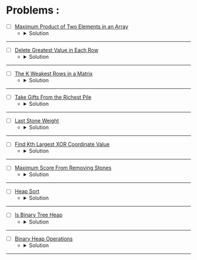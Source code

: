 # Problems :

* [ ] [Maximum Product of Two Elements in an Array](https://leetcode.com/problems/maximum-product-of-two-elements-in-an-array/description/) 
    * <details>
        <summary> Solution </summary>

        ```c++
            class Solution {
                pair<int,int> TwoMax(priority_queue<int>&big){
                    int firstMax = big.top();
                    big.pop();
                    int secondMax = big.top();
                    return {firstMax, secondMax};
                }
            public:
                int maxProduct(vector<int>& nums) {
                    priority_queue<int> big;
                    for(auto &it: nums)big.push(it);

                    pair<int,int>twomax = TwoMax(big);
                    return (twomax.first - 1) * (twomax.second - 1);
                }
            };
        
    </details>

---

* [ ] [Delete Greatest Value in Each Row](https://leetcode.com/problems/delete-greatest-value-in-each-row/description/) 
    * <details>
        <summary> Solution </summary>

        ```c++
            class Solution {
            public:
                int deleteGreatestValue(vector<vector<int>>& grid) {

                    int n = (int)grid.size();
                    int m = (int)grid[0].size();
                    int ans = 0;
                    vector<int>_max(m, 0);
                    for(int i = 0; i < n;i++){
                        priority_queue<int> big;
                        for(int j = 0; j < m;j++){
                            big.push(grid[i][j]);
                        }
                        int idx = m - 1;
                        while(!big.empty()){
                            _max[idx] = max(_max[idx], big.top());
                            --idx;
                            big.pop();
                        }
                    }

                    for(auto &it: _max)ans += it;

                    return ans;
                }
            };
        
    </details>

---


* [ ] [The K Weakest Rows in a Matrix](https://leetcode.com/problems/the-k-weakest-rows-in-a-matrix/description/) 
    * <details>
        <summary> Solution </summary>

        ```c++
            class Solution {
            public:
                vector<int> kWeakestRows(vector<vector<int>>& mat, int k) {
                    priority_queue<pair<int,int>, vector<pair<int,int>>, greater<pair<int,int>>>big;
                    for(int i = 0; i < mat.size();i++){
                        int cnt = 0;
                        for(int j = 0; j < mat[i].size();j++){
                            cnt += mat[i][j];
                        }
                        big.push({cnt, i});
                    }
                    vector<int>ans;
                    while(k--){
                        ans.push_back(big.top().second);
                        big.pop();
                    }
                    return ans;
                }
            };
        
    </details>

---


* [ ] [Take Gifts From the Richest Pile](https://leetcode.com/problems/take-gifts-from-the-richest-pile/description/) 
    * <details>
        <summary> Solution </summary>

        ```c++
            class Solution {
            public:
                long long pickGifts(vector<int>& gifts, int k) {

                    long long ans = 0;
                    priority_queue<int>big;
                    for(auto &it: gifts)big.push(it);
                    while(!big.empty() && k--){
                        int remove = big.top();
                        big.pop();
                        int x = sqrt(remove);
                        big.push(x);
                    }

                    while(!big.empty()){
                        ans += big.top();
                        big.pop();
                    }

                    return ans;
                }
            };
        
    </details>

---


* [ ] [Last Stone Weight](https://leetcode.com/problems/last-stone-weight/description/) 
    * <details>
        <summary> Solution </summary>

        ```c++
            class Solution {
            public:
                int lastStoneWeight(vector<int>& stones) {
                    priority_queue<int>big;
                    for(auto &it: stones)big.push(it);
                    while(big.size() > 1){
                        int y = big.top();
                        big.pop();
                        int x = big.top();
                        big.pop();
                        y -= x;
                        big.push(y);
                    }
                    return big.top();
                }
            };
        
    </details>

---


* [ ] [Find Kth Largest XOR Coordinate Value](https://leetcode.com/problems/find-kth-largest-xor-coordinate-value/description/) 
    * <details>
        <summary> Solution </summary>

        ```c++
            class Solution {
            public:
                int kthLargestValue(vector<vector<int>>& matrix, int k) {
                    priority_queue<int>big;
                    int m = matrix.size();
                    int n = matrix[0].size();
                    int xor_ = 0;
                    vector<vector<int>>xorPre(m + 2, vector<int>(n + 2));
                    for(int i = 0; i < m;i++){
                        for(int j = 0; j < n;j++){
                            xorPre[i + 1][j + 1] = ((xorPre[i][j + 1] ^ xorPre[i + 1][j]) ^ xorPre[i][j]);
                            xorPre[i + 1][j + 1] ^= matrix[i][j];
                            big.push(xorPre[i + 1][j + 1]);
                        }
                    }
                    while(k > 1 && --k)big.pop();
                    return big.top();
                }
            };
        
    </details>

---


* [ ] [Maximum Score From Removing Stones](https://leetcode.com/problems/maximum-score-from-removing-stones/description/) 
    * <details>
        <summary> Solution </summary>

        ```c++
            class Solution {
            public:
                int maximumScore(int a, int b, int c) {
                    priority_queue<int>big;
                    big.push(a); big.push(b); big.push(c);
                    int ans = 0;
                    while(!big.empty() && big.size() > 1){
                        int aa = big.top();
                        big.pop();
                        int bb = big.top();
                        big.pop();
                        ++ans;
                        --aa; --bb;
                        if(aa)big.push(aa);
                        if(bb)big.push(bb);
                    }

                    return ans;
                }
            };
        
    </details>

---




* [ ] [Heap Sort](https://www.geeksforgeeks.org/problems/heap-sort/1?page=1&category=Heap&sortBy=submissions) 
    * <details>
        <summary> Solution </summary>

        ```c++
            //{ Driver Code Starts
            // C++ program for implementation of Heap Sort
            #include <bits/stdc++.h>
            using namespace std;


            // } Driver Code Ends
            // The functions should be written in a way that array become sorted 
            // in increasing order when heapSort() is called.

            class Solution
            {
                public:
                //Heapify function to maintain heap property.
                void heapify(int arr[], int n, int i)  
                {
                    // Your Code Here
                    int idx = i;
                    int left = 2 * i + 1;
                    int right = 2 * i + 2;
                    if(left < n && arr[i] < arr[left])
                        i = left;
                    if(right < n && arr[i] < arr[right])
                        i = right;
                    if(i != idx) {
                        swap(arr[i], arr[idx]);
                        heapify(arr, n, i);
                    }
                
                }

                public:
                //Function to build a Heap from array.
                void buildHeap(int arr[], int n)  
                { 
                    // Your Code Here
                    for(int i = n - 1; i >= 0;i--)
                        heapify(arr, n, i);
                }

                
                public:
                //Function to sort an array using Heap Sort.
                void heapSort(int arr[], int n)
                {
                    //code here
                    buildHeap(arr, n);
                    for(int i = 0; i < n;i++) {
                        swap(arr[0], arr[n - i - 1]);
                        heapify(arr, n - i - 1, 0);
                    }
                    
                }
            };




            //{ Driver Code Starts.

            /* Function to print an array */
            void printArray(int arr[], int size)
            {
                int i;
                for (i=0; i < size; i++)
                    printf("%d ", arr[i]);
                printf("\n");
            }

            // Driver program to test above functions
            int main()
            {
                int arr[1000000],n,T,i;
                scanf("%d",&T);
                while(T--){
                scanf("%d",&n);
                for(i=0;i<n;i++)
                scanf("%d",&arr[i]);
                Solution ob;
                ob.heapSort(arr, n);
                printArray(arr, n);
                }
                return 0;
            }

            // } Driver Code Ends
        
    </details>

---



* [ ] [Is Binary Tree Heap](https://www.geeksforgeeks.org/problems/is-binary-tree-heap/1?page=1&category=Heap&sortBy=submissions) 
    * <details>
        <summary> Solution </summary>

        ```c++
            //{ Driver Code Starts
            #include <bits/stdc++.h>
            using namespace std;

            // Tree Node
            struct Node {
                int data;
                Node *left;
                Node *right;

                Node(int val) {
                    data = val;
                    left = right = NULL;
                }
            };

            // Function to Build Tree
            Node *buildTree(string str) {
                // Corner Case
                if (str.length() == 0 || str[0] == 'N') return NULL;

                // Creating vector of strings from input
                // string after spliting by space
                vector<string> ip;

                istringstream iss(str);
                for (string str; iss >> str;) ip.push_back(str);

                // Create the root of the tree
                Node *root = new Node(stoi(ip[0]));

                // Push the root to the queue
                queue<Node *> queue;
                queue.push(root);

                // Starting from the second element
                int i = 1;
                while (!queue.empty() && i < ip.size()) {

                    // Get and remove the front of the queue
                    Node *currNode = queue.front();
                    queue.pop();

                    // Get the current Node's value from the string
                    string currVal = ip[i];

                    // If the left child is not null
                    if (currVal != "N") {

                        // Create the left child for the current Node
                        currNode->left = new Node(stoi(currVal));

                        // Push it to the queue
                        queue.push(currNode->left);
                    }

                    // For the right child
                    i++;
                    if (i >= ip.size()) break;
                    currVal = ip[i];

                    // If the right child is not null
                    if (currVal != "N") {

                        // Create the right child for the current Node
                        currNode->right = new Node(stoi(currVal));

                        // Push it to the queue
                        queue.push(currNode->right);
                    }
                    i++;
                }

                return root;
            }


            // } Driver Code Ends
            // User Function template for C++

            // Structure of node
            /*struct Node {
                int data;
                Node *left;
                Node *right;

                Node(int val) {
                    data = val;
                    left = right = NULL;
                }
            };*/

            class Solution {
                bool isComplete(Node* tree, vector<int>& arr) {
                    queue<Node*> levelOrder;
                    levelOrder.push(tree);
                    while(levelOrder.front() != nullptr) {
                        Node* temp = levelOrder.front();
                        levelOrder.push(temp->left);
                        levelOrder.push(temp->right);
                        arr.push_back(temp->data);
                        levelOrder.pop();
                    }
                    while(!levelOrder.empty() && levelOrder.front() == nullptr)
                        levelOrder.pop();
                    return levelOrder.empty();
                }
            public:
                bool isHeap(struct Node* tree) {
                    // code here
                    vector<int> arr;
                    bool isBinaryHeap = isComplete(tree, arr);
                    int n = arr.size();
                    for(int i = 0; i < n;i++) {
                        int left = 2 * i + 1;
                        int right = 2 * i + 2;
                        if(left < n && arr[i] < arr[left])
                            isBinaryHeap = false;
                        if(right < n && arr[i] < arr[right])
                            isBinaryHeap = false;
                    }
                    return isBinaryHeap;
                }
            };

            //{ Driver Code Starts.

            int main() {
                int tc;
                scanf("%d ", &tc);
                while (tc--) {
                    string treeString;
                    getline(cin, treeString);
                    Solution ob;
                    Node *root = buildTree(treeString);
                    if (ob.isHeap(root))
                        cout << 1 << endl;
                    else
                        cout << 0 << endl;
                }

                return 0;
            }
            // } Driver Code Ends
        
    </details>

---





* [ ] [Binary Heap Operations](https://www.geeksforgeeks.org/problems/operations-on-binary-min-heap/1?page=1&category=Heap&sortBy=submissions) 
    * <details>
        <summary> Solution </summary>

        ```c++
            //{ Driver Code Starts
            // Initial Template for C++

            #include <bits/stdc++.h>
            using namespace std;
            typedef long long int ll;

            // Structure for Min Heap
            struct MinHeap {
                int *harr;
                int capacity;
                int heap_size;

                // Constructor for Min Heap
                MinHeap(int c) {
                    heap_size = 0;
                    capacity = c;
                    harr = new int[c];
                }

                ~MinHeap() { delete[] harr; }

                int parent(int i) { return (i - 1) / 2; }

                int left(int i) { return (2 * i + 1); }

                int right(int i) { return (2 * i + 2); }

                void MinHeapify(int); // Implemented in user editor
                int extractMin();
                void decreaseKey(int i, int new_val);
                void deleteKey(int i);
                void insertKey(int k);
            };

            // Position this line where user code will be pasted.

            // Driver code
            int main() {
                int t;
                cin >> t;

                while (t--) {
                    ll a;
                    cin >> a;
                    MinHeap h(a);
                    for (ll i = 0; i < a; i++) {
                        int c;
                        int n;
                        cin >> c;
                        if (c == 1) {
                            cin >> n;

                            h.insertKey(n);
                        }
                        if (c == 2) {
                            cin >> n;
                            h.deleteKey(n);
                        }
                        if (c == 3) {
                            cout << h.extractMin() << " ";
                        }
                    }
                    cout << endl;
                    // delete h.harr;
                    h.harr = NULL;
                }
                return 0;
            }

            // } Driver Code Ends


            /*The structure of the class is
            struct MinHeap
            {
                int *harr;
                int capacity, heap_size;
                MinHeap(int cap) {heap_size = 0; capacity = cap; harr = new int[cap];}
                int extractMin();
                void deleteKey(int i);
                void insertKey(int k);
                int parent(int i);
                int left(int i);
                int right(int i);
            };*/



            //Function to extract minimum value in heap and then to store 
            //next minimum value at first index.
            int MinHeap::extractMin() 
            {
                // Your code here
                if(heap_size == 0)
                    return -1;
                swap(harr[0], harr[heap_size - 1]);
                this->heap_size -= 1;
                this->MinHeapify(0);
                return harr[heap_size];
            }

            //Function to delete a key at ith index.
            void MinHeap::deleteKey(int i)
            {
                // Your code here
                if(i >= heap_size)
                    return;
                swap(harr[i], harr[heap_size - 1]);
                this->heap_size -= 1;
                this->MinHeapify(i);
                this->decreaseKey(i, harr[i]);
                
            }

            //Function to insert a value in Heap.
            void MinHeap::insertKey(int k) 
            {
                // Your code here
                this->heap_size += 1;
                this->decreaseKey(heap_size - 1, k);
            }

            //Function to change value at ith index and store that value at first index.
            void MinHeap::decreaseKey(int i, int new_val) 
            {
                harr[i] = new_val;
                while (i != 0 && harr[parent(i)] > harr[i]) {
                    swap(harr[i], harr[parent(i)]);
                    i = parent(i);
                }
            }

            /* You may call below MinHeapify function in
            above codes. Please do not delete this code
            if you are not writing your own MinHeapify */
            void MinHeap::MinHeapify(int i) 
            {
                int l = left(i);
                int r = right(i);
                int smallest = i;
                if (l < heap_size && harr[l] < harr[i]) smallest = l;
                if (r < heap_size && harr[r] < harr[smallest]) smallest = r;
                if (smallest != i) {
                    swap(harr[i], harr[smallest]);
                    MinHeapify(smallest);
                }
            }
        
    </details>

---